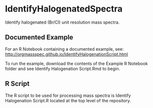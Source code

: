 # IdentifyHalogenatedSpectra
Identify halogenated (Br/Cl) unit resolution mass spectra.

## Documented Example

For an R Notebook containing a documented example, see: http://orgmassspec.github.io/IdentifyHalogenationScript.html

To run the example, download the contents of the Example R Notebook folder and see Identify Halogenation Script.Rmd to begin.

## R Script

The R script to be used for processing mass spectra is Identify Halogenation Script.R located at the top level of the repository.
